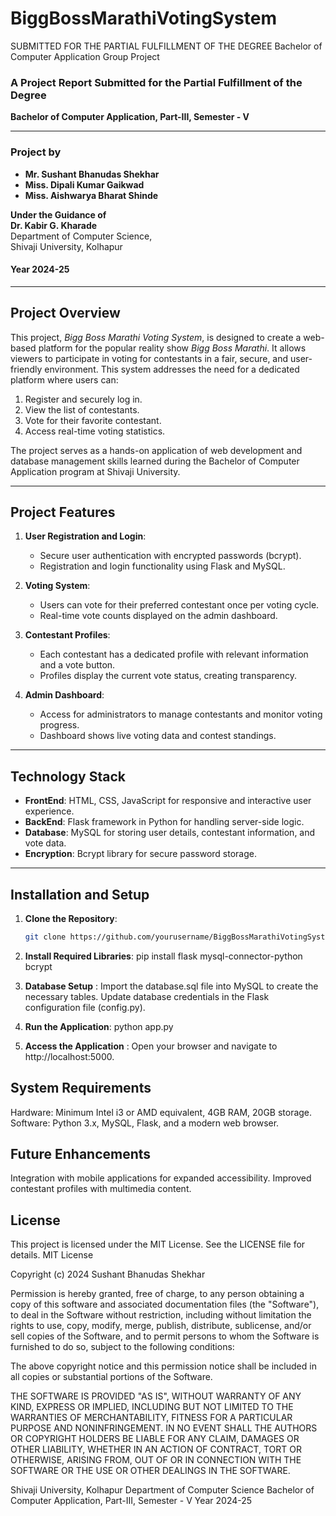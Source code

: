 # BiggBossMarathiVotingSystem
SUBMITTED FOR THE PARTIAL FULFILLMENT OF THE DEGREE Bachelor of Computer Application Group Project

### A Project Report Submitted for the Partial Fulfillment of the Degree
**Bachelor of Computer Application, Part-III, Semester - V**

---

### Project by
- **Mr. Sushant Bhanudas Shekhar**
- **Miss. Dipali Kumar Gaikwad**
- **Miss. Aishwarya Bharat Shinde**

**Under the Guidance of**  
**Dr. Kabir G. Kharade**  
Department of Computer Science,  
Shivaji University, Kolhapur

#### Year 2024-25

---

## Project Overview

This project, *Bigg Boss Marathi Voting System*, is designed to create a web-based platform for the popular reality show *Bigg Boss Marathi*. It allows viewers to participate in voting for contestants in a fair, secure, and user-friendly environment. This system addresses the need for a dedicated platform where users can:
1. Register and securely log in.
2. View the list of contestants.
3. Vote for their favorite contestant.
4. Access real-time voting statistics.

The project serves as a hands-on application of web development and database management skills learned during the Bachelor of Computer Application program at Shivaji University.

---

## Project Features

1. **User Registration and Login**:
   - Secure user authentication with encrypted passwords (bcrypt).
   - Registration and login functionality using Flask and MySQL.

2. **Voting System**:
   - Users can vote for their preferred contestant once per voting cycle.
   - Real-time vote counts displayed on the admin dashboard.

3. **Contestant Profiles**:
   - Each contestant has a dedicated profile with relevant information and a vote button.
   - Profiles display the current vote status, creating transparency.

4. **Admin Dashboard**:
   - Access for administrators to manage contestants and monitor voting progress.
   - Dashboard shows live voting data and contest standings.

---

## Technology Stack

- **FrontEnd**: HTML, CSS, JavaScript for responsive and interactive user experience.
- **BackEnd**: Flask framework in Python for handling server-side logic.
- **Database**: MySQL for storing user details, contestant information, and vote data.
- **Encryption**: Bcrypt library for secure password storage.
  
---

## Installation and Setup

1. **Clone the Repository**:
   ```bash
   git clone https://github.com/yourusername/BiggBossMarathiVotingSystem.git
2. **Install Required Libraries**: pip install flask mysql-connector-python bcrypt

3. **Database Setup** : Import the database.sql file into MySQL to create the necessary tables.
Update database credentials in the Flask configuration file (config.py).
4. **Run the Application**: python app.py

5. **Access the Application** : Open your browser and navigate to http://localhost:5000.

## System Requirements
Hardware: Minimum Intel i3 or AMD equivalent, 4GB RAM, 20GB storage.
Software: Python 3.x, MySQL, Flask, and a modern web browser.
## Future Enhancements
Integration with mobile applications for expanded accessibility.
Improved contestant profiles with multimedia content.

## License
This project is licensed under the MIT License. See the LICENSE file for details.
MIT License

Copyright (c) 2024 Sushant Bhanudas Shekhar

Permission is hereby granted, free of charge, to any person obtaining a copy
of this software and associated documentation files (the "Software"), to deal
in the Software without restriction, including without limitation the rights
to use, copy, modify, merge, publish, distribute, sublicense, and/or sell
copies of the Software, and to permit persons to whom the Software is
furnished to do so, subject to the following conditions:

The above copyright notice and this permission notice shall be included in all
copies or substantial portions of the Software.

THE SOFTWARE IS PROVIDED "AS IS", WITHOUT WARRANTY OF ANY KIND, EXPRESS OR
IMPLIED, INCLUDING BUT NOT LIMITED TO THE WARRANTIES OF MERCHANTABILITY,
FITNESS FOR A PARTICULAR PURPOSE AND NONINFRINGEMENT. IN NO EVENT SHALL THE
AUTHORS OR COPYRIGHT HOLDERS BE LIABLE FOR ANY CLAIM, DAMAGES OR OTHER
LIABILITY, WHETHER IN AN ACTION OF CONTRACT, TORT OR OTHERWISE, ARISING FROM,
OUT OF OR IN CONNECTION WITH THE SOFTWARE OR THE USE OR OTHER DEALINGS IN THE
SOFTWARE.


Shivaji University, Kolhapur
Department of Computer Science
Bachelor of Computer Application, Part-III, Semester - V
Year 2024-25

